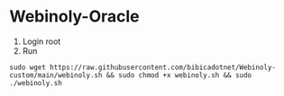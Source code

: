 # Webinoly-Oracle
1. Login root
2. Run
```
sudo wget https://raw.githubusercontent.com/bibicadotnet/Webinoly-custom/main/webinoly.sh && sudo chmod +x webinoly.sh && sudo ./webinoly.sh
```
